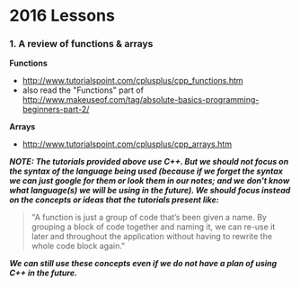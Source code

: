 # 2016 Lessons

### 1. A review of functions & arrays

**Functions**
 - http://www.tutorialspoint.com/cplusplus/cpp_functions.htm
 - also read the "Functions" part of http://www.makeuseof.com/tag/absolute-basics-programming-beginners-part-2/

**Arrays**
 - http://www.tutorialspoint.com/cplusplus/cpp_arrays.htm

**_NOTE: The tutorials provided above use C++. But we should not focus on the syntax of the language being used (because if we forget the syntax we can just google for them or look them in our notes; and we don't know what language(s) we will be using in the future). We should focus instead on the concepts or ideas that the tutorials present like:_** 

> "A function is just a group of code that’s been given a name. By grouping a block of code together and naming it, we can re-use it later and throughout the application without having to rewrite the whole code block again."

**_We can still use these concepts even if we do not have a plan of using C++ in the future._**
